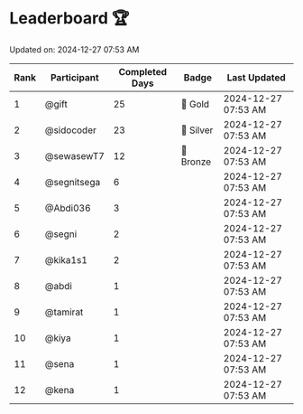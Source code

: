 # Leaderboard 🏆

Updated on: 2024-12-27 07:53 AM

| Rank | Participant       | Completed Days | Badge      | Last Updated         |
|------|-------------------|----------------|------------|----------------------|
| 1    | @gift             | 25             | 🏅 Gold     | 2024-12-27 07:53 AM |
| 2    | @sidocoder        | 23             | 🥈 Silver   | 2024-12-27 07:53 AM |
| 3    | @sewasewT7        | 12             | 🥉 Bronze   | 2024-12-27 07:53 AM |
| 4    | @segnitsega       | 6              |            | 2024-12-27 07:53 AM |
| 5    | @Abdi036          | 3              |            | 2024-12-27 07:53 AM |
| 6    | @segni            | 2              |            | 2024-12-27 07:53 AM |
| 7    | @kika1s1          | 2              |            | 2024-12-27 07:53 AM |
| 8    | @abdi             | 1              |            | 2024-12-27 07:53 AM |
| 9    | @tamirat          | 1              |            | 2024-12-27 07:53 AM |
| 10   | @kiya             | 1              |            | 2024-12-27 07:53 AM |
| 11   | @sena             | 1              |            | 2024-12-27 07:53 AM |
| 12   | @kena             | 1              |            | 2024-12-27 07:53 AM |
